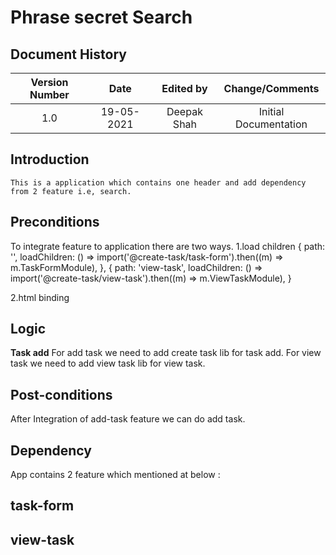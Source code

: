 ---
---

# Phrase secret Search

## Document History

| **Version Number** |  **Date**  | **Edited by** |  **Change/Comments**  |
| :----------------: | :--------: | :-----------: | :-------------------: |
|        1.0         | 19-05-2021 |  Deepak Shah  | Initial Documentation |

## Introduction

```
This is a application which contains one header and add dependency from 2 feature i.e, search.
```

## Preconditions

To integrate feature to application there are two ways.
1.load children
{
path: '',
loadChildren: () =>
import('@create-task/task-form').then((m) => m.TaskFormModule),
},
{
path: 'view-task',
loadChildren: () =>
import('@create-task/view-task').then((m) => m.ViewTaskModule),
}

2.html binding
<create-task-create-task-form></create-task-create-task-form>

## Logic

**Task add**
For add task we need to add create task lib for task add.
For view task we need to add view task lib for view task.

## Post-conditions

After Integration of add-task feature we can do add task.

## Dependency

App contains 2 feature which mentioned at below :

## task-form

## view-task
